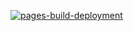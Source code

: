[![pages-build-deployment](https://github.com/rstudio/rmarkdown/workflows/pages-build-deployment/badge.svg)](https://github.com/chadNoliver/kaneri-zine/actions)
